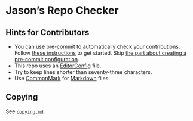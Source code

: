 <!--
SPDX-License-Identifier: CC0-1.0
SPDX-FileCopyrightText: 2023 Jason Yundt <jason@jasonyundt.email>
-->

# Jason’s Repo Checker

## Hints for Contributors

- You can use [pre-commit][1] to automatically check your contributions.
Follow [these instructions][2] to get started. Skip [the part about
creating a pre-commit configuration][3].
- This repo uses an [EditorConfig](https://editorconfig.org) file.
- Try to keep lines shorter than seventy-three characters.
- Use [CommonMark](https://commonmark.org) for
[Markdown](https://daringfireball.net/projects/markdown) files.

[1]: https://pre-commit.com
[2]: https://pre-commit.com/#quick-start
[3]: https://pre-commit.com/#2-add-a-pre-commit-configuration

## Copying

See [`copying.md`](./copying.md).
